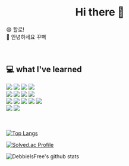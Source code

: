 <div align=center><h1> Hi there 👋 </h1></div>

<!--
**wldnjs980409/wldnjs980409** is a ✨ _special_ ✨ repository because its `README.md` (this file) appears on your GitHub profile.

Here are some ideas to get you started:

- 🔭 I’m currently working on ...
- 🌱 I’m currently learning ...
- 👯 I’m looking to collaborate on ...
- 🤔 I’m looking for help with ...
- 💬 Ask me about ...
- 📫 How to reach me: ...
- 😄 Pronouns: ...
- ⚡ Fun fact: ...
-->


 😄 할로! <br>
 🌱 안녕하세요 꾸뻑
<br><br><br>
  
<h2>💻 what I've learned</h2>
<div> 
<img src="https://img.shields.io/badge/C++-00599C?style=for-the-badge&logo=C++&logoColor=white">
<img src="https://img.shields.io/badge/C-A8B9CC?style=for-the-badge&logo=C&logoColor=black">
<img src="https://img.shields.io/badge/Python-3776AB?style=for-the-badge&logo=Python&logoColor=black">
<img src="https://img.shields.io/badge/JAVA-007396?style=for-the-badge&logo=JAVA&logoColor=black">
<br>
  
<img src="https://img.shields.io/badge/PHP-777BB4?style=for-the-badge&logo=PHP&logoColor=black">
<img src="https://img.shields.io/badge/HTML5-E34F26?style=for-the-badge&logo=HTML5&logoColor=black">
<img src="https://img.shields.io/badge/CSS3-1572B6?style=for-the-badge&logo=CSS3&logoColor=black">
<img src="https://img.shields.io/badge/MUI-007FFF?style=for-the-badge&logo=MUI&logoColor=black">
<br>

<img src="https://img.shields.io/badge/Kotlin-7F52FF?style=for-the-badge&logo=Kotlin&logoColor=black">
<img src="https://img.shields.io/badge/React-61DAFB?style=for-the-badge&logo=React&logoColor=black">
<img src="https://img.shields.io/badge/MySQL-4479A1?style=for-the-badge&logo=MySQL&logoColor=black">
<img src="https://img.shields.io/badge/MongoDB-47A248?style=for-the-badge&logo=MongoDB&logoColor=black">
<img src="https://img.shields.io/badge/Node.js-339933?style=for-the-badge&logo=Node.js&logoColor=black">
<br>

<img src="https://img.shields.io/badge/Linux-FCC624?style=for-the-badge&logo=Linux&logoColor=black">
<img src="https://img.shields.io/badge/Git-F05032?style=for-the-badge&logo=Git&logoColor=black">
<br>
</div>
<br><br>

[![Top Langs](https://github-readme-stats.vercel.app/api/top-langs/?username=DebbieIsFree&layout=compact)](https://github.com/DebbieIsFree/github-readme-stats)

[![Solved.ac Profile](http://mazassumnida.wtf/api/v2/generate_badge?boj=wldnjs980409)](https://solved.ac/wldnjs980409/)

<!-- [![Solved.ac Profile](http://mazassumnida.wtf/api/pastel/generate_badge?boj=wldnjs980409)](https://solved.ac/wldnjs980409/) -->

![DebbieIsFree's github stats](https://github-readme-stats.vercel.app/api?username=DebbieIsFree&show_icons=true)
